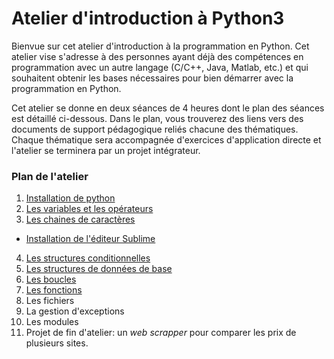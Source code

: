 # Atelier d'introduction à Python3
Bienvue sur cet atelier d'introduction à la programmation en Python. Cet atelier vise s'adresse à des personnes ayant déjà des compétences en programmation avec un autre langage (C/C++, Java, Matlab, etc.) et qui souhaitent obtenir les bases nécessaires pour bien démarrer avec la programmation en Python.

Cet atelier se donne en deux séances de 4 heures dont le plan des séances est détaillé ci-dessous. Dans le plan, vous trouverez des liens vers des documents de support pédagogique reliés chacune des thématiques. Chaque thématique sera accompagnée d'exercices d'application directe et l'atelier se terminera par un projet intégrateur.  

### Plan de l'atelier

1. [Installation de python](./0_Installation.md)
2. [Les variables et les opérateurs](./2_Variables.md)
3. [Les chaines de caractères](./3_Chaines_caracteres.md)
* [Installation de l'éditeur Sublime](./0-1_Installation_sublime.md)
4. [Les structures conditionnelles](./4_StructuresConditionnelles.md)
5. [Les structures de données de base](./5_StructuresDeDonnees.md)
6. [Les boucles](./6_Boucles.md)
7. [Les fonctions](./7_Fonctions.md)
8. Les fichiers
9. La gestion d'exceptions
10. Les modules
11. Projet de fin d'atelier: un *web scrapper* pour comparer les prix de plusieurs sites.
